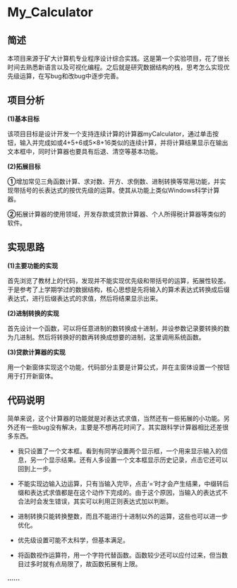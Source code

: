 # My_Calculator

## 简述

本项目来源于矿大计算机专业程序设计综合实践。这是第一个实验项目，花了很长时间去熟悉新语言以及可视化编程。之后就是研究数据结构的栈，思考怎么实现优先级运算，在写bug和改bug中逐步完善。

## 项目分析

**(1)基本目标**

该项目目标是设计开发一个支持连续计算的计算器myCalculator，通过单击按钮，输入并完成如或4+5+6或5×8+16类似的连续计算，并将计算结果显示在输出文本框中，同时计算器也要具有后退、清空等基本功能。

**(2)拓展目标**

**①**增加常见三角函数计算、求对数、开方、求倒数、进制转换等常用功能，并实现带括号的长表达式的按优先级的运算。使其从功能上类似Windows科学计算器。

**②**拓展计算器的使用领域，开发存款或贷款计算器、个人所得税计算器等类似的软件。

## 实现思路

**(1)主要功能的实现**

首先浏览了教材上的代码，发现并不能实现优先级和带括号的运算，拓展性较差。于是参考了上学期学过的数据结构，核心思想是先将输入的算术表达式转换成后缀表达式，进行后缀表达式的求值，然后将结果显示出来。

**(2)进制转换的实现**

首先设计一个函数，可以将任意进制的数转换成十进制，并设参数记录要转换的数为几进制。然后将转换好的数再转换成想要的进制，这里调用系统函数。

**(3)贷款计算器的实现**

用一个新窗体实现这个功能，代码部分主要是计算公式，并在主窗体设置一个按钮用于打开新窗体。

## 代码说明

简单来说，这个计算器的功能就是对表达式求值，当然还有一些拓展的小功能。另外还有一些bug没有解决，主要是不想再花时间了。其实跟科学计算器相比还差很多东西。

- 我只设置了一个文本框。看到有同学设置两个显示框，一个用来显示输入的信息，另一个显示结果。还有人多设置一个文本框显示历史记录，点击它还可以回到上一步。

- 不能实现边输入边运算，只有当输入完毕，点击‘=’时才会产生结果，中缀转后缀和表达式求值都是在这个动作下完成的。由于这个原因，当输入的表达式不合法时会发生错误，其实可以利用正则表达式加以判断。

- 进制转换只能转换整数，而且不能进行十进制以外的运算，这些也可以进一步优化。

- 优先级设置可能不太科学，但基本满足。

- 将函数视作运算符，用一个字符代替函数。函数较少还可以应付过来，但当数目过多时就有点局限了，故函数拓展有上限。

**……**
